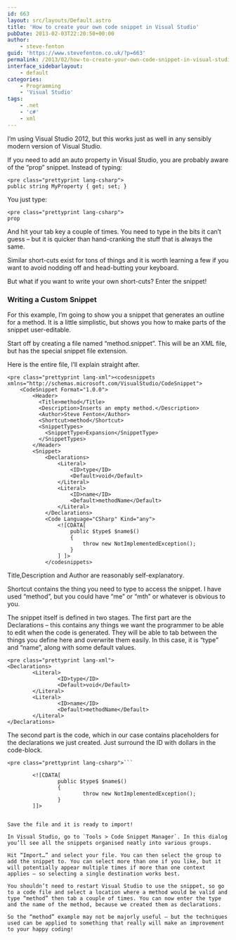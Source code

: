 ```yaml
---
id: 663
layout: src/layouts/Default.astro
title: 'How to create your own code snippet in Visual Studio'
pubDate: 2013-02-03T22:20:50+00:00
author:
    - steve-fenton
guid: 'https://www.stevefenton.co.uk/?p=663'
permalink: /2013/02/how-to-create-your-own-code-snippet-in-visual-studio/
interface_sidebarlayout:
    - default
categories:
    - Programming
    - 'Visual Studio'
tags:
    - .net
    - 'c#'
    - xml
---
```


I’m using Visual Studio 2012, but this works just as well in any sensibly modern version of Visual Studio.

If you need to add an auto property in Visual Studio, you are probably aware of the “prop” snippet. Instead of typing:

```
<pre class="prettyprint lang-csharp">
public string MyProperty { get; set; }
```

You just type:

```
<pre class="prettyprint lang-csharp">
prop
```

And hit your tab key a couple of times. You need to type in the bits it can’t guess – but it is quicker than hand-cranking the stuff that is always the same.

Similar short-cuts exist for tons of things and it is worth learning a few if you want to avoid nodding off and head-butting your keyboard.

But what if you want to write your own short-cuts? Enter the snippet!

### Writing a Custom Snippet

For this example, I’m going to show you a snippet that generates an outline for a method. It is a little simplistic, but shows you how to make parts of the snippet user-editable.

Start off by creating a file named “method.snippet”. This will be an XML file, but has the special snippet file extension.

Here is the entire file, I’ll explain straight after.

```
<pre class="prettyprint lang-xml"><codesnippets xmlns="http://schemas.microsoft.com/VisualStudio/CodeSnippet">
    <CodeSnippet Format="1.0.0">
        <Header>
          <Title>method</Title>
          <Description>Inserts an empty method.</Description>
          <Author>Steve Fenton</Author>
          <Shortcut>method</Shortcut>
          <SnippetTypes>
            <SnippetType>Expansion</SnippetType>
          </SnippetTypes>          
        </Header>
        <Snippet>
            <Declarations>
                <Literal>
                    <ID>type</ID>
                    <Default>void</Default>
                </Literal>
                <Literal>
                    <ID>name</ID>
                    <Default>methodName</Default>
                </Literal>
            </Declarations>
            <Code Language="CSharp" Kind="any">
                <![CDATA[
                    public $type$ $name$()
                    {
                        throw new NotImplementedException();
                    }
                ] ]>
            </codesnippets>
```

Title,Description and Author are reasonably self-explanatory.

Shortcut contains the thing you need to type to access the snippet. I have used “method”, but you could have “me” or “mth” or whatever is obvious to you.

The snippet itself is defined in two stages. The first part are the Declarations – this contains any things we want the programmer to be able to edit when the code is generated. They will be able to tab between the things you define here and overwrite them easily. In this case, it is “type” and “name”, along with some default values.

```
<pre class="prettyprint lang-xml">
<Declarations>
        <Literal>
                <ID>type</ID>
                <Default>void</Default>
        </Literal>
        <Literal>
                <ID>name</ID>
                <Default>methodName</Default>
        </Literal>
</Declarations>
```

The second part is the code, which in our case contains placeholders for the declarations we just created. Just surround the ID with dollars in the code-block.

```
<pre class="prettyprint lang-csharp">```

        <![CDATA[
                public $type$ $name$()
                {
                        throw new NotImplementedException();
                }
        ]]>

```
```

Save the file and it is ready to import!

In Visual Studio, go to `Tools > Code Snippet Manager`. In this dialog you’ll see all the snippets organised neatly into various groups.

Hit “Import…” and select your file. You can then select the group to add the snippet to. You can select more than one if you like, but it will potentially appear multiple times if more than one context applies – so selecting a single destination works best.

You shouldn’t need to restart Visual Studio to use the snippet, so go to a code file and select a location where a method would be valid and type “method” then tab a couple of times. You can now enter the type and the name of the method, because we created them as declarations.

So the “method” example may not be majorly useful – but the techniques used can be applied to something that really will make an improvement to your happy coding!